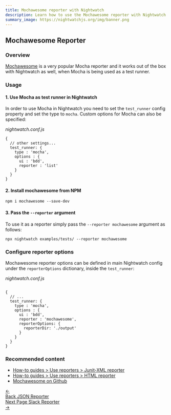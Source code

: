 ```yaml
---
title: Mochawesome reporter with Nightwatch
description: Learn how to use the Mochawesome reporter with Nightwatch
summary_image: https://nightwatchjs.org/img/banner.png
---
```


<div class="page-header"><h2>Mochawesome Reporter</h2></div>

### Overview
[Mochawesome](https://github.com/adamgruber/mochawesome) is a very popular Mocha reporter and it works out of the box with Nightwatch as well, when Mocha is being used as a test runner.

### Usage

#### 1. Use Mocha as test runner in Nightwatch  
In order to use Mocha in Nightwatch you need to set the `test_runner` config property and set the type to `mocha`. Custom options for Mocha can also be specified:

<div class="sample-test"><i>nightwatch.conf.js</i><pre class="line-numbers"><code class="language-javascript">{
  // other settings...
  test_runner: {
    type : 'mocha',
    options : {
      ui : 'bdd',
      reporter : 'list'
    }
  }
}
</code></pre></div>

#### 2. Install mochawesome from NPM

<div class="sample-test"><pre><code class="language-bash">npm i mochawesome --save-dev</code></pre></div>

#### 3. Pass the `--reporter` argument

To use it as a reporter simply pass the `--reporter mochawesome` argument as follows:

<div class="sample-test"><pre><code class="language-bash">npx nightwatch examples/tests/ --reporter mochawesome</code></pre></div>

### Configure reporter options
Mochawesome reporter options can be defined in main Nightwatch config under the `reporterOptions` dictionary, inside the `test_runner`:

<div class="sample-test"><i>nightwatch.conf.js</i><pre class="line-numbers"><code class="language-javascript">
{
  // ...
  test_runner: {
    type : 'mocha',
    options : {
      ui : 'bdd',
      reporter : 'mochawesome',
      reporterOptions: {
        reporterDir: './output'
      }
    }
  }
}
</code></pre></div>

### Recommended content
- [How-to guides > Use reporters > Junit-XML reporter](https://nightwatchjs.org/guide/reporters/use-junit-reporter.html)
- [How-to guides > Use reporters > HTML reporter](https://nightwatchjs.org/guide/reporters/use-html-reporter.html) 
- [Mochawesome on Github](https://github.com/adamgruber/mochawesome)

<div class="doc-pagination pt-40">
  <div class="previous">
    <a href="https://nightwatchjs.org/guide/reporters/use-json-reporter.html">
      <span>←</span>
        <div class="d-flex flex-column">
          <span class="smallT">Back</span>
          <span class="bigT">JSON Reporter</span>
        </div>
    </a>
  </div>
  <div class="next">
    <a href="https://nightwatchjs.org/guide/reporters/use-slack-reporter.html">
        <div class="d-flex flex-column">
          <span class="smallT">Next Page</span>
          <span class="bigT">Slack Reporter</span>
        </div>
        <span>→</span>
    </a>
  </div>
</div>

